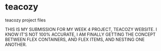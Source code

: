 # teacozy
teacozy project files

THIS IS MY SUBMISSION FOR MY WEEK 4 PROJECT, TEACOZY WEBSITE.  I KNOW IT'S NOT 100% ACCURATE, I AM FINALLY GETTING THE CONCEPT BETWEEN FLEX CONTAINERS, AND FLEX ITEMS, AND NESTING ONE ANOTHER.
